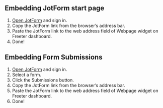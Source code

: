 ## Embedding JotForm start page

1. <a href="{{ curItem.homeUrl|e }}" rel="nofollow" target="_blank">Open JotForm</a> and sign in.
2. Copy the JotForm link from the browser’s address bar.
3. Paste the JotForm link to the web address field of Webpage widget on Freeter dashboard.
4. Done!

## Embedding Form Submissions

1. <a href="{{ curItem.homeUrl|e }}" rel="nofollow" target="_blank">Open JotForm</a> and sign in.
2. Select a form.
3. Click the Submissions button.
4. Copy the JotForm link from the browser’s address bar.
5. Paste the JotForm link to the web address field of Webpage widget on Freeter dashboard.
6. Done!
